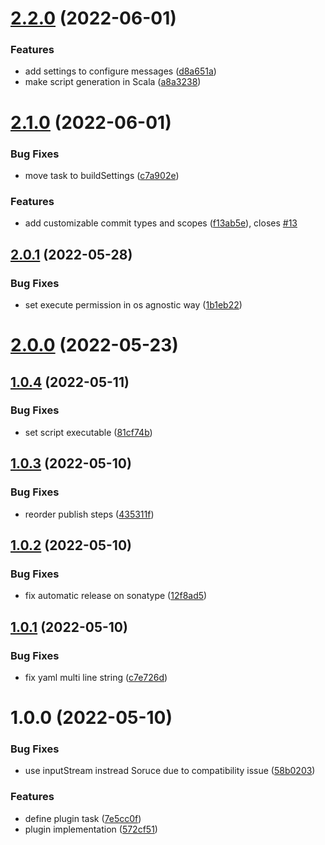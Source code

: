 # [2.2.0](https://github.com/nicolasfara/sbt-conventional-commits/compare/2.1.0...2.2.0) (2022-06-01)


### Features

* add settings to configure messages ([d8a651a](https://github.com/nicolasfara/sbt-conventional-commits/commit/d8a651afb97c6db7aed7239317afec16f225a89b))
* make script generation in Scala ([a8a3238](https://github.com/nicolasfara/sbt-conventional-commits/commit/a8a3238d22733c1d575d047c413c8e8ef693f351))

# [2.1.0](https://github.com/nicolasfara/sbt-conventional-commits/compare/2.0.1...2.1.0) (2022-06-01)


### Bug Fixes

* move task to buildSettings ([c7a902e](https://github.com/nicolasfara/sbt-conventional-commits/commit/c7a902e61b292a72c0a5f42ede7fe61d8c0ae20c))


### Features

* add customizable commit types and scopes ([f13ab5e](https://github.com/nicolasfara/sbt-conventional-commits/commit/f13ab5e4275e69d98da312a1b707019b673541ae)), closes [#13](https://github.com/nicolasfara/sbt-conventional-commits/issues/13)

## [2.0.1](https://github.com/nicolasfara/sbt-conventional-commits/compare/2.0.0...2.0.1) (2022-05-28)


### Bug Fixes

* set execute permission in os agnostic way ([1b1eb22](https://github.com/nicolasfara/sbt-conventional-commits/commit/1b1eb22e2a20dbc19eef001e3ccaec85e4cfac05))

# [2.0.0](https://github.com/nicolasfara/sbt-conventional-commits/compare/1.0.4...2.0.0) (2022-05-23)

## [1.0.4](https://github.com/nicolasfara/sbt-conventional-commits/compare/1.0.3...1.0.4) (2022-05-11)


### Bug Fixes

* set script executable ([81cf74b](https://github.com/nicolasfara/sbt-conventional-commits/commit/81cf74b460cd54dc65548b1799b9c88e248989c1))

## [1.0.3](https://github.com/nicolasfara/sbt-conventional-commits/compare/1.0.2...1.0.3) (2022-05-10)


### Bug Fixes

* reorder publish steps ([435311f](https://github.com/nicolasfara/sbt-conventional-commits/commit/435311fe23f2c5ccfed9491ef840750838021fa0))

## [1.0.2](https://github.com/nicolasfara/sbt-conventional-commits/compare/1.0.1...1.0.2) (2022-05-10)


### Bug Fixes

* fix automatic release on sonatype ([12f8ad5](https://github.com/nicolasfara/sbt-conventional-commits/commit/12f8ad528599f08bfdda432010410506346b1cff))

## [1.0.1](https://github.com/nicolasfara/sbt-conventional-commits/compare/1.0.0...1.0.1) (2022-05-10)


### Bug Fixes

* fix yaml multi line string ([c7e726d](https://github.com/nicolasfara/sbt-conventional-commits/commit/c7e726d4b34aafb0adccf64dd5c26e13bf778b71))

# 1.0.0 (2022-05-10)


### Bug Fixes

* use inputStream instread Soruce due to compatibility issue ([58b0203](https://github.com/nicolasfara/sbt-conventional-commits/commit/58b020321bc5cfe17088090d16d7378e9cf8afec))


### Features

* define plugin task ([7e5cc0f](https://github.com/nicolasfara/sbt-conventional-commits/commit/7e5cc0f82a4ad2a775c61ffa5b3c684e0fd339c6))
* plugin implementation ([572cf51](https://github.com/nicolasfara/sbt-conventional-commits/commit/572cf51d9235e138f5c53b2ec426966586b3957b))
